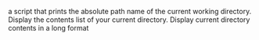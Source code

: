 a script that prints the absolute path name of the current working directory.
Display the contents list of your current directory.
Display current directory contents in a long format
